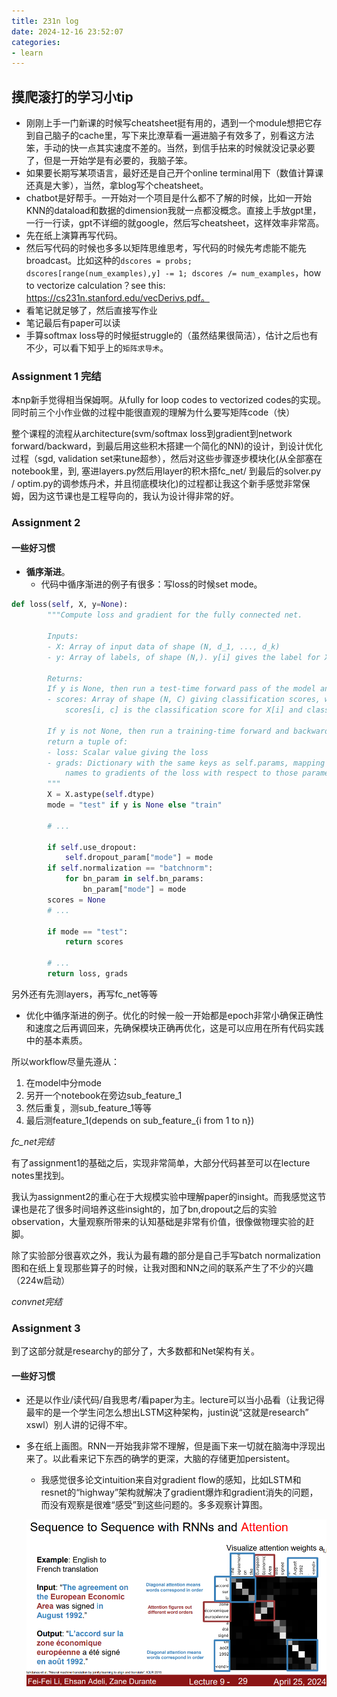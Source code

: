 ```yaml
---
title: 231n log 
date: 2024-12-16 23:52:07
categories: 
- learn 
---
```


## 摸爬滚打的学习小tip
* 刚刚上手一门新课的时候写cheatsheet挺有用的，遇到一个module想把它存到自己脑子的cache里，写下来比潦草看一遍进脑子有效多了，别看这方法笨，手动的快一点其实速度不差的。当然，到信手拈来的时候就没记录必要了，但是一开始学是有必要的，我脑子笨。
* 如果要长期写某项语言，最好还是自己开个online terminal用下（数值计算课还真是大爹），当然，拿blog写个cheatsheet。 
* chatbot是好帮手。一开始对一个项目是什么都不了解的时候，比如一开始KNN的dataload和数据的dimension我就一点都没概念。直接上手放gpt里，一行一行读，gpt不详细的就google，然后写cheatsheet，这样效率非常高。
* 先在纸上演算再写代码。
* 然后写代码的时候也多多以矩阵思维思考，写代码的时候先考虑能不能先broadcast。比如这种的`dscores = probs; dscores[range(num_examples),y] -= 1; dscores /= num_examples`，how to vectorize calculation？see this: https://cs231n.stanford.edu/vecDerivs.pdf。
* 看笔记就足够了，然后直接写作业
* 笔记最后有paper可以读
* 手算softmax loss导的时候挺struggle的（虽然结果很简洁），估计之后也有不少，可以看下知乎上的`矩阵求导术`。

### Assignment 1 完结
本np新手觉得相当保姆啊。从fully for loop codes to vectorized codes的实现。同时前三个小作业做的过程中能很直观的理解为什么要写矩阵code（快）

整个课程的流程从architecture(svm/softmax loss到gradient到network forward/backward，到最后用这些积木搭建一个简化的NN)的设计，到设计优化过程（sgd, validation set来tune超参），然后对这些步骤逐步模块化(从全部塞在notebook里，到, 塞进layers.py然后用layer的积木搭fc_net/ 到最后的solver.py / optim.py的调参炼丹术，并且彻底模块化)的过程都让我这个新手感觉非常保姆，因为这节课也是工程导向的，我认为设计得非常的好。

### Assignment 2 

#### 一些好习惯
* **循序渐进**。
  * 代码中循序渐进的例子有很多：写loss的时候set mode。
``` py
def loss(self, X, y=None):
        """Compute loss and gradient for the fully connected net.
        
        Inputs:
        - X: Array of input data of shape (N, d_1, ..., d_k)
        - y: Array of labels, of shape (N,). y[i] gives the label for X[i].

        Returns:
        If y is None, then run a test-time forward pass of the model and return:
        - scores: Array of shape (N, C) giving classification scores, where
            scores[i, c] is the classification score for X[i] and class c.

        If y is not None, then run a training-time forward and backward pass and
        return a tuple of:
        - loss: Scalar value giving the loss
        - grads: Dictionary with the same keys as self.params, mapping parameter
            names to gradients of the loss with respect to those parameters.
        """
        X = X.astype(self.dtype)
        mode = "test" if y is None else "train"

        # ...

        if self.use_dropout:
            self.dropout_param["mode"] = mode
        if self.normalization == "batchnorm":
            for bn_param in self.bn_params:
                bn_param["mode"] = mode
        scores = None
        # ...
        
        if mode == "test":
            return scores
        
        # ...
        return loss, grads
 ```
另外还有先测layers，再写fc_net等等

* 优化中循序渐进的例子。优化的时候一般一开始都是epoch非常小确保正确性和速度之后再调回来，先确保模块正确再优化，这是可以应用在所有代码实践中的基本素质。

所以workflow尽量先遵从：
1. 在model中分mode
2. 另开一个notebook在旁边sub_feature_1
3. 然后重复，测sub_feature_1等等
4. 最后测feature_1(depends on sub_feature_{i from 1 to n})

*fc_net完结*

有了assignment1的基础之后，实现非常简单，大部分代码甚至可以在lecture notes里找到。

我认为assignment2的重心在于大规模实验中理解paper的insight。而我感觉这节课也是花了很多时间培养这些insight的，加了bn,dropout之后的实验observation，大量观察所带来的认知基础是非常有价值，很像做物理实验的赶脚。

除了实验部分很喜欢之外，我认为最有趣的部分是自己手写batch normalization图和在纸上复现那些算子的时候，让我对图和NN之间的联系产生了不少的兴趣（224w启动）

*convnet完结*

### Assignment 3

到了这部分就是researchy的部分了，大多数都和Net架构有关。

#### 一些好习惯
* 还是以作业/读代码/自我思考/看paper为主。lecture可以当小品看（让我记得最牢的是一个学生问怎么想出LSTM这种架构，justin说“这就是research” xswl）别人讲的记得不牢。
* 多在纸上画图。RNN一开始我非常不理解，但是画下来一切就在脑海中浮现出来了。以此看来记下东西的确学的更深，大脑的存储更加persistent。
    * 我感觉很多论文intuition来自对gradient flow的感知，比如LSTM和resnet的“highway”架构就解决了gradient爆炸和gradient消失的问题，而没有观察是很难“感受”到这些问题的。多多观察计算图。

    ![alt text](./231n/image.png)
<!-- ### 完结
nice intro to dl。 -->